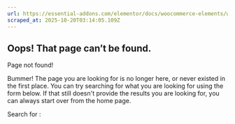 ```yaml
---
url: https://essential-addons.com/elementor/docs/woocommerce-elements/woo-my-account/
scraped_at: 2025-10-20T03:14:05.109Z
---
```


## Oops! That page can’t be found.

Page not found!

Bummer! The page you are looking for is no longer here, or never existed in the first place. You can try searching for what you are looking for using the form below. If that still doesn't provide the results you are looking for, you can always start over from the home page.

Search for :